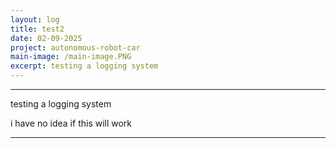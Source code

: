 ```yaml
---
layout: log
title: test2
date: 02-09-2025
project: autonomous-robot-car
main-image: /main-image.PNG
excerpt: testing a logging system
---
```


---
testing a logging system

i have no idea if this will work

---